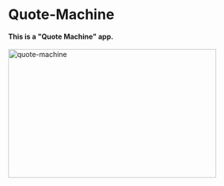 # Quote-Machine
<b>This is a "Quote Machine" app. </b>
<br><br>
<img src="https://github.com/shzehra93/Quote-Machine/assets/126316477/e5317f15-32ab-4d07-9a4c-61c5e9d8f13b" alt="quote-machine" height="260px" width="420px">

